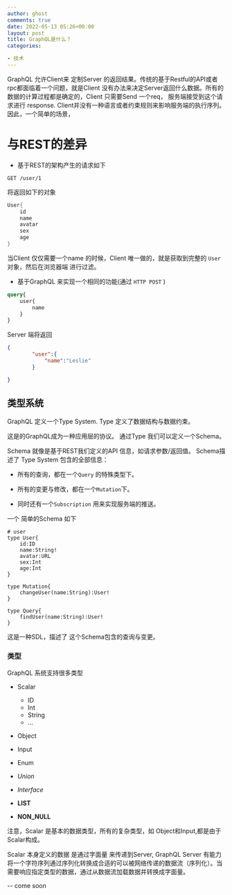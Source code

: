 ```yaml
---
author: ghost
comments: true
date: 2022-05-13 05:26+00:00
layout: post
title: GraphQL是什么？
categories:

- 技术
---
```

GraphQL 允许Client来 定制Server 的返回结果。传统的基于Restful的API或者rpc都面临着一个问题，就是Client 没有办法来决定Server返回什么数据。所有的数据的计算过程都是确定的，Client 只需要Send 一个req， 服务端接受到这个请求进行 response.
Client并没有一种语言或者约束规则来影响服务端的执行序列。因此，一个简单的场景，
# 与REST的差异
+ 基于REST的架构产生的请求如下
``` http
GET /user/1
```
将返回如下的对象
``` java
User{
    id
    name
    avatar
    sex
    age
}
```

当Client 仅仅需要一个name 的时候，Client 唯一做的，就是获取到完整的 `User` 对象，然后在浏览器端 进行过滤。 

+ 基于GraphQL 来实现一个相同的功能(通过 `HTTP POST` )
``` graphql
query{
    user{
        name
    }
}
```

Server 端将返回
``` json
{
        "user":{
            "name":"Leslie"
        }

}
```
## 类型系统

GraphQL 定义一个Type System. Type 定义了数据结构与数据约束。

这是的GraphQL成为一种应用层的协议。 通过Type 我们可以定义一个Schema。

Schema 就像是基于REST我们定义的API 信息，如请求参数/返回值。
Schema描述了 Type System 包含的全部信息：

- 所有的查询，都在一个`Query` 的特殊类型下。

- 所有的变更与修改，都在一个`Mutation`下。

- 同时还有一个`Subscription` 用来实现服务端的推送。

一个 简单的Schema 如下

``` 
# user
type User{
    id:ID
    name:String!
    avatar:URL
    sex:Int
    age:Int
} 

type Mutation{
    changeUser(name:String):User!
}

type Query{
    findUser(name:String):User!
}

```
这是一种SDL，描述了 这个Schema包含的查询与变更。 

### 类型
GraphQL 系统支持很多类型

+ Scalar
    - ID
    - Int
    - String
    - ...
+ Object
+ Input
+ Enum
+ _Union_
+ _Interface_

+ **LIST**
+ **NON_NULL**

注意，Scalar 是基本的数据类型，所有的复杂类型，如 Object和Input,都是由于Scalar构成。

Scalar 本身定义的数据 是通过字面量 来传递到Server, GraphQL Server 有能力将一个字符序列通过序列化转换成合适的可以被网络传递的数据流（序列化）。当需要响应指定类型的数据，通过从数据流加载数据并转换成字面量。

-- come soon 






